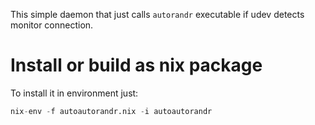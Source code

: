 This simple daemon that just calls `autorandr` executable if udev detects
monitor connection.

# Install or build as nix package

To install it in environment just:

```nix
nix-env -f autoautorandr.nix -i autoautorandr
```
